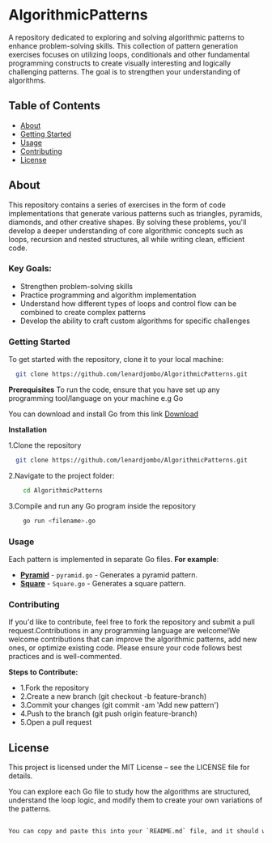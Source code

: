# AlgorithmicPatterns

A repository dedicated to exploring and solving algorithmic patterns to enhance problem-solving skills. This collection of pattern generation exercises focuses on utilizing loops, conditionals and other fundamental programming constructs to create visually interesting and logically challenging patterns. The goal is to strengthen your understanding of algorithms.

## Table of Contents

- [About](#about)
- [Getting Started](#getting-started)
- [Usage](#usage)
- [Contributing](#contributing)
- [License](#license)

## About

This repository contains a series of exercises in the form of code implementations that generate various patterns such as triangles, pyramids, diamonds, and other creative shapes. By solving these problems, you'll develop a deeper understanding of core algorithmic concepts such as loops, recursion and nested structures, all while writing clean, efficient code.

### Key Goals:
- Strengthen problem-solving skills
- Practice programming and algorithm implementation
- Understand how different types of loops and control flow can be combined to create complex patterns
- Develop the ability to craft custom algorithms for specific challenges

### Getting Started

To get started with the repository, clone it to your local machine:

  ```bash
    git clone https://github.com/lenardjombo/AlgorithmicPatterns.git
```

**Prerequisites**
To run the code, ensure that you have set up any programming tool/language on your machine e.g Go

You can download and install Go from this link [Download](https://go.dev/doc/install)

**Installation**

1.Clone the repository
```bash
  git clone https://github.com/lenardjombo/AlgorithmicPatterns.git
```
2.Navigate to the project folder:
```bash
    cd AlgorithmicPatterns
```
3.Compile and run any Go program inside the repository
```bash
    go run <filename>.go
```
### Usage
Each pattern is implemented in separate Go files. **For example**:
- **[Pyramid](https://github.com/lenardjombo/AlgorithmicPatterns/blob/main/Pyramid.go)** - `pyramid.go` - Generates a pyramid pattern.
- **[Square](https://github.com/lenardjombo/AlgorithmicPatterns/blob/main/Square.java)** - `Square.go` - Generates a square pattern.

### Contributing
If you'd like to contribute, feel free to fork the repository and submit a pull request.Contributions in any programming language are welcome!We welcome contributions that can improve the algorithmic patterns, add new ones, or optimize existing code. Please ensure your code follows best practices and is well-commented.

**Steps to Contribute:**
- 1.Fork the repository
- 2.Create a new branch (git checkout -b feature-branch)
- 3.Commit your changes (git commit -am 'Add new pattern')
- 4.Push to the branch (git push origin feature-branch)
- 5.Open a pull request

## License
This project is licensed under the MIT License – see the LICENSE file for details.

You can explore each Go file to study how the algorithms are structured, understand the loop logic, and modify them to create your own variations of the patterns.
```bash
    
You can copy and paste this into your `README.md` file, and it should work perfectly! Let me know if you need further adjustments.
```

